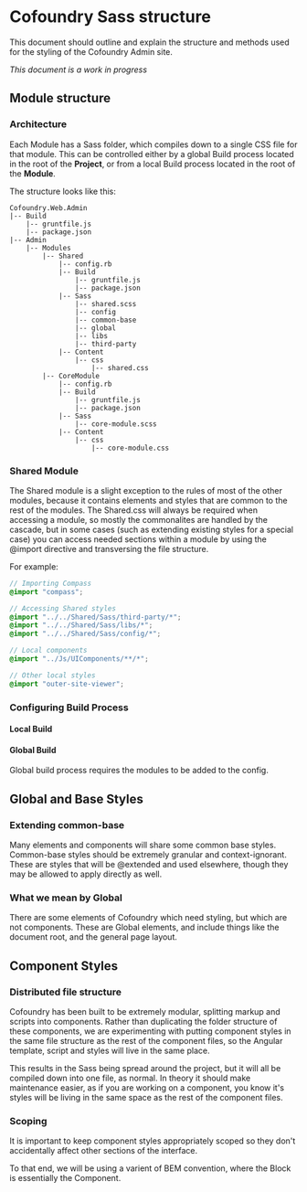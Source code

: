 # Cofoundry Sass structure

This document should outline and explain the structure and methods used for the styling of the Cofoundry Admin site. 

*This document is a work in progress*

## Module structure
### Architecture
Each Module has a Sass folder, which compiles down to a single CSS file for that module. This can be controlled either by a global Build process located in the root of the **Project**, or from a local Build process located in the root of the **Module**. 

The structure looks like this:
```
Cofoundry.Web.Admin
|-- Build
    |-- gruntfile.js
    |-- package.json
|-- Admin
    |-- Modules
        |-- Shared
            |-- config.rb
            |-- Build
                |-- gruntfile.js
                |-- package.json
            |-- Sass
                |-- shared.scss
                |-- config
                |-- common-base
                |-- global
                |-- libs
                |-- third-party
            |-- Content
                |-- css
                    |-- shared.css
        |-- CoreModule
            |-- config.rb
            |-- Build
                |-- gruntfile.js
                |-- package.json
            |-- Sass
                |-- core-module.scss
            |-- Content
                |-- css
                    |-- core-module.css
```

### Shared Module
The Shared module is a slight exception to the rules of most of the other modules, because it contains elements and styles that are common to the rest of the modules. The Shared.css will always be required when accessing a module, so mostly the commonalites are handled by the cascade, but in some cases (such as extending existing styles for a special case) you can access needed sections within a module by using the @import directive and transversing the file structure.

For example:
``` scss
// Importing Compass
@import "compass";

// Accessing Shared styles 
@import "../../Shared/Sass/third-party/*";
@import "../../Shared/Sass/libs/*";
@import "../../Shared/Sass/config/*";

// Local components
@import "../Js/UIComponents/**/*";

// Other local styles
@import "outer-site-viewer";
```


### Configuring Build Process
#### Local Build
#### Global Build
Global build process requires the modules to be added to the config. 

## Global and Base Styles

### Extending common-base 
Many elements and components will share some common base styles. Common-base styles should be extremely granular and context-ignorant. These are styles that will be @extended and used elsewhere, though they may be allowed to apply directly as well. 

### What we mean by Global
There are some elements of Cofoundry which need styling, but which are not components. These are Global elements, and include things like the document root, and the general page layout.

## Component Styles

### Distributed file structure
Cofoundry has been built to be extremely modular, splitting markup and scripts into components. Rather than duplicating the folder structure of these components, we are experimenting with putting component styles in the same file structure as the rest of the component files, so the Angular template, script and styles will live in the same place.

This results in the Sass being spread around the project, but it will all be compiled down into one file, as normal. In theory it should make maintenance easier, as if you are working on a component, you know it's styles will be living in the same space as the rest of the component files.

### Scoping
It is important to keep component styles appropriately scoped so they don't accidentally affect other sections of the interface. 

To that end, we will be using a varient of BEM convention, where the Block is essentially the Component. 
